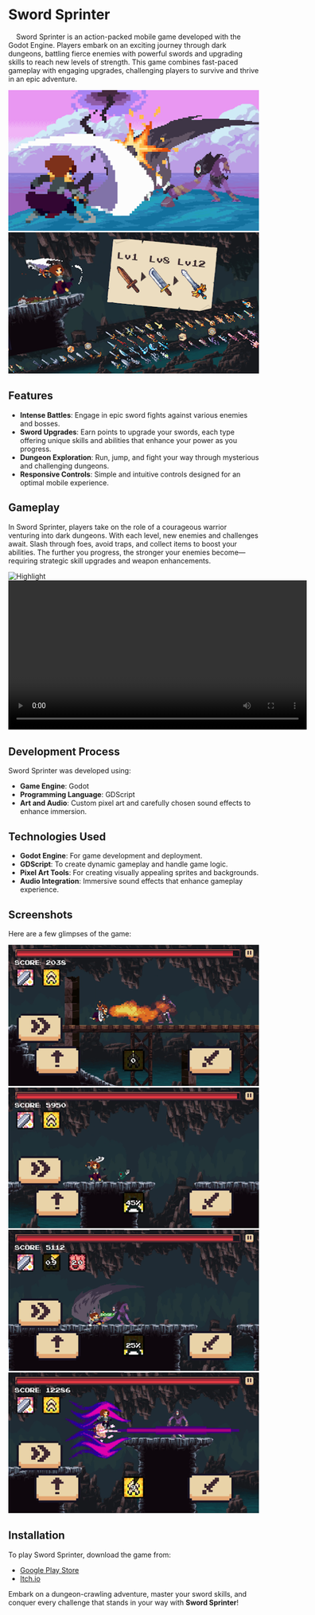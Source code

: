 # Sword Sprinter

&nbsp;&nbsp;&nbsp;&nbsp;Sword Sprinter is an action-packed mobile game developed with the Godot Engine. Players embark on an exciting journey through dark dungeons, battling fierce enemies with powerful swords and upgrading skills to reach new levels of strength. This game combines fast-paced gameplay with engaging upgrades, challenging players to survive and thrive in an epic adventure.

<img src="./resources/Thumbnails1.png" alt="Action!"/>
<img src="./resources/Thumbnails2.png" alt="Upgrades!"/>

## Features
- **Intense Battles**: Engage in epic sword fights against various enemies and bosses.
- **Sword Upgrades**: Earn points to upgrade your swords, each type offering unique skills and abilities that enhance your power as you progress.
- **Dungeon Exploration**: Run, jump, and fight your way through mysterious and challenging dungeons.
- **Responsive Controls**: Simple and intuitive controls designed for an optimal mobile experience.

## Gameplay
In Sword Sprinter, players take on the role of a courageous warrior venturing into dark dungeons. With each level, new enemies and challenges await. Slash through foes, avoid traps, and collect items to boost your abilities. The further you progress, the stronger your enemies become—requiring strategic skill upgrades and weapon enhancements.

<img src="./resources/Highlight.gif" alt="Highlight"/>
<video width="600" controls>
  <source src="./resources/Gameplay.mp4" type="video/mp4">
  Your browser does not support the video tag.
</video>

## Development Process
Sword Sprinter was developed using:
- **Game Engine**: Godot
- **Programming Language**: GDScript
- **Art and Audio**: Custom pixel art and carefully chosen sound effects to enhance immersion.

## Technologies Used
- **Godot Engine**: For game development and deployment.
- **GDScript**: To create dynamic gameplay and handle game logic.
- **Pixel Art Tools**: For creating visually appealing sprites and backgrounds.
- **Audio Integration**: Immersive sound effects that enhance gameplay experience.

## Screenshots
Here are a few glimpses of the game:

<img src="./resources/Gameplay1.png" alt="Fire!"/>
<img src="./resources/Gameplay2.png" alt="Swing your Sword!"/>
<img src="./resources/Gameplay3.png" alt="Doge Enemie Attacks!"/>
<img src="./resources/Gameplay4.png" alt="Special Skills!"/>

## Installation
To play Sword Sprinter, download the game from:
- [Google Play Store]()
- [Itch.io]()

Embark on a dungeon-crawling adventure, master your sword skills, and conquer every challenge that stands in your way with **Sword Sprinter**!
